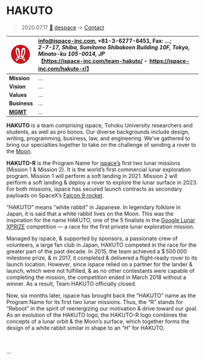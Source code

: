 # HAKUTO
> 2020.07.17 [🚀](../../index/index.md) [despace](../index.md) → [Contact](../contact.md)

|[![](../f/con/h/hakuto_r_logo1_thumb.jpg)](../f/con/h/hakuto_r_logo1.png)|<info@ispace-inc.com>, +81-3-6277-6451, Fax: …;<br> *2-7-17, Shiba, Sumitomo Shibakoen Building 10F, Tokyo, Minato-ku 105-0014, JP*<br> 【<https://ispace-inc.com/team-hakuto/>・ <https://ispace-inc.com/hakuto-r/>】|
|:--|:--|
|**Mission**|…|
|**Vision**|…|
|**Values**|…|
|**Business**|…|
|**[MGMT](../mgmt.md)**|…|

**HAKUTO** is a team comprising ispace, Tohoku University researchers and students, as well as pro bonos. Our diverse backgrounds include design, writing, programming, business, law, and engineering. We’ve gathered to bring our specialties together to take on the challenge of sending a rover to the [Moon](moon.md).

**HAKUTO-R** is the Program Name for [ispace’s](ispace.md) first two lunar missions  (Mission 1 & Mission 2). It is the world’s first commercial lunar exploration program. Mission 1 will perform a soft landing in 2021. Mission 2 will perform a soft landing & deploy a rover to explore the lunar surface in 2023. For both missions, ispace has secured launch contracts as secondary payloads on SpaceX’s [Falcon 9 rocket](falcon.md).

“HAKUTO” means “white rabbit” in Japanese. In legendary folklore in Japan, it is said that a white rabbit lives on the Moon. This was the inspiration for the name HAKUTO, one of the 5 finalists in the [Google Lunar XPRIZE](google_lunar_x_prize.md) competition — a race for the first private lunar exploration mission.

Managed by ispace, & supported by sponsors, a passionate crew of volunteers, a large fan club in Japan, HAKUTO competed in the race for the greater part of the past decade. In 2015, the team achieved a $ 500 000 milestone prize, & in 2017, it completed & delivered a flight‑ready rover to its launch location. However, since ispace relied on a partner for the lander & launch, which were not fulfilled, & as no other contestants were capable of completing the mission, the competition ended in March 2018 without a winner. As a result, Team HAKUTO officially closed.

Now, six months later, ispace has brought back the “HAKUTO” name as the Program Name for its first two lunar missions. Thus, the “R” stands for “Reboot” in the spirit of reenergizing our motivation & drive toward our goal. As an evolution of the HAKUTO logo, the HAKUTO-R logo combines the concepts of a lunar orbit & the Moon’s surface, which together forms the design of a white rabbit similar in shape to an “H” for HAKUTO.

<p style="page-break-after:always"> </p>

…
